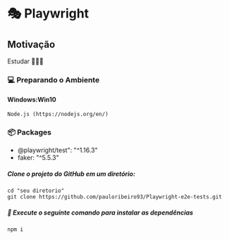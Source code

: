 # 🎭 Playwright 

## Motivação 
  Estudar 🥳👨‍💻

### :computer: Preparando o Ambiente

#### Windows:Win10
```
Node.js (https://nodejs.org/en/)
```

### :package: Packages 

- @playwright/test": "^1.16.3"
- faker: "^5.5.3"

##### Clone o projeto do GitHub em um diretório:

```
cd "seu diretorio"
git clone https://github.com/pauloribeiro93/Playwright-e2e-tests.git

```

##### :runner: Execute o seguinte comando para instalar as dependências

```
npm i
```
